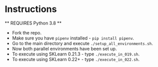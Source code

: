 # Instructions

** REQUIRES Python 3.8 **

- Fork the repo.
- Make sure you have `pipenv` installed - `pip install pipenv`.
- Go to the main directory and execute `./setup_all_environments.sh`.
- Now both parallel environments have been set up.
- To execute using SKLearn 0.21.3 - type `./execute_in_019.sh`.
- To execute using SKLearn 0.22+ - type `./execute_in_022.sh`.
